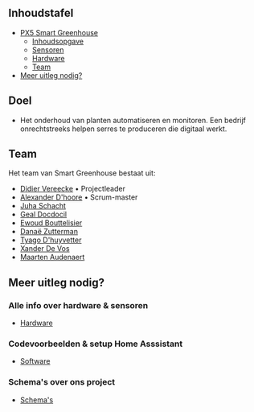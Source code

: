 ## Inhoudstafel
- [PX5 Smart Greenhouse](#px5-smart-greenhouse)
    - [Inhoudsopgave](#inhoud)
    - [Sensoren](#sensoren)
    - [Hardware](#Hardware)
    - [Team](#team)
- [Meer uitleg nodig?](#meer-uitleg-nodig)
## Doel
- Het onderhoud van planten automatiseren en monitoren. Een bedrijf onrechtstreeks helpen serres te produceren die digitaal werkt.

## Team
Het team van Smart Greenhouse bestaat uit:
- [Didier Vereecke](https://github.com/MrI2C) • Projectleader
- [Alexander D'hoore](https://github.com/AlexanderDhoore) • Scrum-master
- [Juha Schacht](https://github.com/Jschacht06)
- [Geal Docdocil](https://github.com/Gdoc141)
- [Ewoud Bouttelisier](https://github.com/EwoudBoutje)
- [Danaë Zutterman](https://github.com/Danaezutterman)
- [Tyago D'huyvetter](https://github.com/TyagoD)
- [Xander De Vos](https://github.com/xanderdv)
- [Maarten Audenaert](https://github.com/MaartenAudenaert)

## Meer uitleg nodig?

### Alle info over hardware & sensoren
- [Hardware](/Hardware)
### Codevoorbeelden & setup Home Asssistant
- [Software](/Software)
### Schema's over ons project
- [Schema's](/Schema's)




